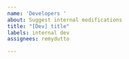 ```yaml
---
name: 'Developers '
about: Suggest internal modifications
title: "[Dev] title"
labels: internal dev
assignees: remydutto 

---
```



